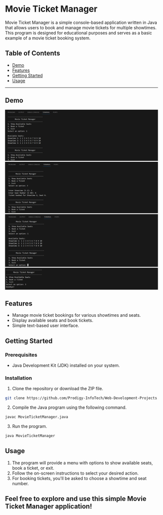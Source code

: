 # Movie Ticket Manager

Movie Ticket Manager is a simple console-based application written in Java that allows users to book and manage movie tickets for multiple showtimes. This program is designed for educational purposes and serves as a basic example of a movie ticket booking system.

## Table of Contents
- [Demo](#demo)
- [Features](#features)
- [Getting Started](#getting-started)
- [Usage](#usage)

---

## Demo

<img src="Movie Ticket Manager\1.png" alt="1"/>
<img src="Movie Ticket Manager\2.png" alt="2"/>
<img src="Movie Ticket Manager\3.png" alt="3"/>
<img src="Movie Ticket Manager\4.png" alt="4"/>


## Features

- Manage movie ticket bookings for various showtimes and seats.
- Display available seats and book tickets.
- Simple text-based user interface.

## Getting Started

### Prerequisites

- Java Development Kit (JDK) installed on your system.

### Installation

1. Clone the repository or download the ZIP file.

```bash
git clone https://github.com/Prodigy-InfoTech/Web-Development-Projects.git
```

2. Compile the Java program using the following command.

```bash
javac MovieTicketManager.java
```

3. Run the program.

```bash
java MovieTicketManager
```

## Usage

1. The program will provide a menu with options to show available seats, book a ticket, or exit.
2. Follow the on-screen instructions to select your desired action.
3. For booking tickets, you'll be asked to choose a showtime and seat number.

Feel free to explore and use this simple Movie Ticket Manager application!
---